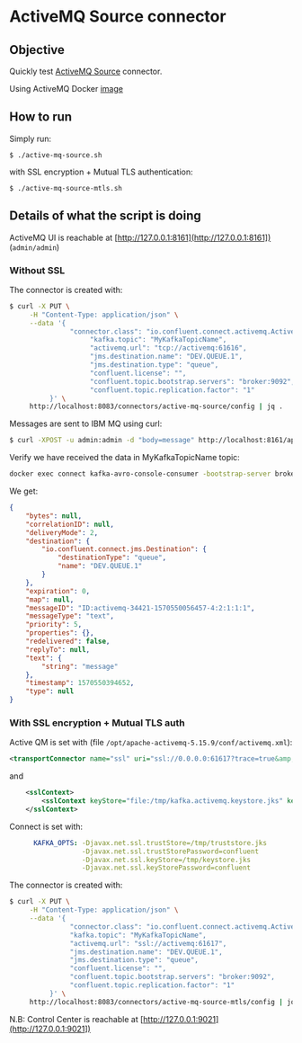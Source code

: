 # ActiveMQ Source connector



## Objective

Quickly test [ActiveMQ Source](https://docs.confluent.io/current/connect/kafka-connect-activemq/index.html#kconnect-long-activemq-source-connector) connector.

Using ActiveMQ Docker [image](https://hub.docker.com/r/rmohr/activemq/)

## How to run

Simply run:

```
$ ./active-mq-source.sh
```

with SSL encryption + Mutual TLS authentication:

```
$ ./active-mq-source-mtls.sh
```

## Details of what the script is doing

ActiveMQ UI is reachable at [http://127.0.0.1:8161](http://127.0.0.1:8161]) (`admin/admin`)

### Without SSL

The connector is created with:

```bash
$ curl -X PUT \
     -H "Content-Type: application/json" \
     --data '{
               "connector.class": "io.confluent.connect.activemq.ActiveMQSourceConnector",
                    "kafka.topic": "MyKafkaTopicName",
                    "activemq.url": "tcp://activemq:61616",
                    "jms.destination.name": "DEV.QUEUE.1",
                    "jms.destination.type": "queue",
                    "confluent.license": "",
                    "confluent.topic.bootstrap.servers": "broker:9092",
                    "confluent.topic.replication.factor": "1"
          }' \
     http://localhost:8083/connectors/active-mq-source/config | jq .
```

Messages are sent to IBM MQ using curl:

```bash
$ curl -XPOST -u admin:admin -d "body=message" http://localhost:8161/api/message/DEV.QUEUE.1?type=queue
```

Verify we have received the data in MyKafkaTopicName topic:

```bash
docker exec connect kafka-avro-console-consumer -bootstrap-server broker:9092 --property schema.registry.url=http://schema-registry:8081 --topic MyKafkaTopicName --from-beginning --max-messages 1
```

We get:

```json
{
    "bytes": null,
    "correlationID": null,
    "deliveryMode": 2,
    "destination": {
        "io.confluent.connect.jms.Destination": {
            "destinationType": "queue",
            "name": "DEV.QUEUE.1"
        }
    },
    "expiration": 0,
    "map": null,
    "messageID": "ID:activemq-34421-1570550056457-4:2:1:1:1",
    "messageType": "text",
    "priority": 5,
    "properties": {},
    "redelivered": false,
    "replyTo": null,
    "text": {
        "string": "message"
    },
    "timestamp": 1570550394652,
    "type": null
}
```

### With SSL encryption + Mutual TLS auth

Active QM is set with (file `/opt/apache-activemq-5.15.9/conf/activemq.xml`):

```xml
<transportConnector name="ssl" uri="ssl://0.0.0.0:61617?trace=true&amp;needClientAuth=true" />
```

and

```xml
    <sslContext>
        <sslContext keyStore="file:/tmp/kafka.activemq.keystore.jks" keyStorePassword="confluent" trustStore="file:/tmp/kafka.activemq.truststore.jks" trustStorePassword="confluent" />
    </sslContext>
```

Connect is set with:

```yml
      KAFKA_OPTS: -Djavax.net.ssl.trustStore=/tmp/truststore.jks
                  -Djavax.net.ssl.trustStorePassword=confluent
                  -Djavax.net.ssl.keyStore=/tmp/keystore.jks
                  -Djavax.net.ssl.keyStorePassword=confluent
```

The connector is created with:

```bash
$ curl -X PUT \
     -H "Content-Type: application/json" \
     --data '{
               "connector.class": "io.confluent.connect.activemq.ActiveMQSourceConnector",
               "kafka.topic": "MyKafkaTopicName",
               "activemq.url": "ssl://activemq:61617",
               "jms.destination.name": "DEV.QUEUE.1",
               "jms.destination.type": "queue",
               "confluent.license": "",
               "confluent.topic.bootstrap.servers": "broker:9092",
               "confluent.topic.replication.factor": "1"
          }' \
     http://localhost:8083/connectors/active-mq-source-mtls/config | jq .
```


N.B: Control Center is reachable at [http://127.0.0.1:9021](http://127.0.0.1:9021])
